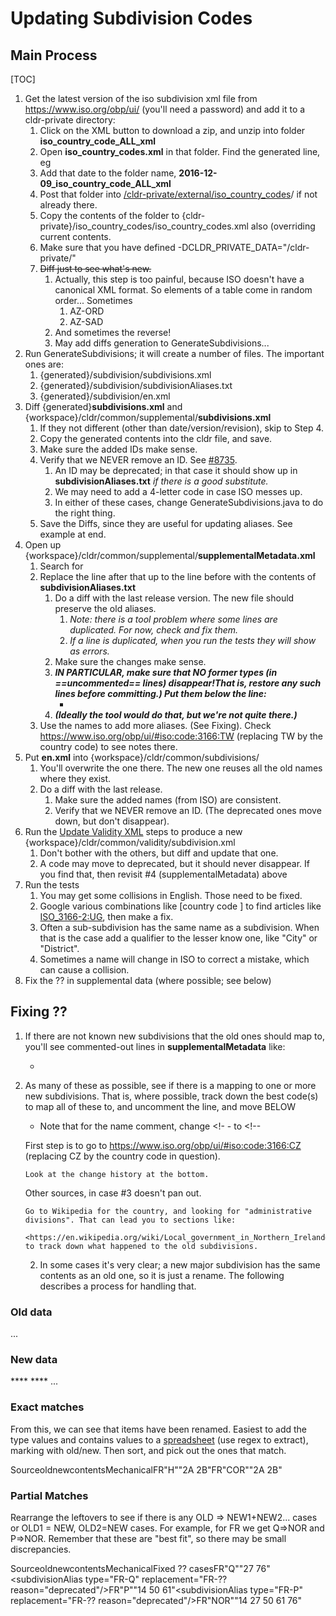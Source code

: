 # Updating Subdivision Codes

## Main Process

[TOC]

1.  Get the latest version of the iso subdivision xml file from
    https://www.iso.org/obp/ui/ (you'll need a password) and add it to a
    cldr-private directory:
    1.  Click on the XML button to download a zip, and unzip into folder
        **iso_country_code_ALL_xml**
    2.  Open **iso_country_codes.xml** in that folder. Find the generated line,
        eg <country-codes generated="2016-12-09T08:22:27.508296+01:00">
    3.  Add that date to the folder name,
        **2016-12-09_iso_country_code_ALL_xml**
    4.  Post that folder into
        [/cldr-private/external/iso_country_codes](https://goto.google.com/isocountrycodes)/
        if not already there.
    5.  Copy the contents of the folder to
        {cldr-private}/iso_country_codes/iso_country_codes.xml also (overriding
        current contents.
    6.  Make sure that you have defined -DCLDR_PRIVATE_DATA="<your
        directory>/cldr-private/"
    7.  ~~Diff just to see what's new.~~
        1.  Actually, this step is too painful, because ISO doesn't have a
            canonical XML format. So elements of a table come in random order...
            Sometimes
            1.  <subdivision-code footnote="\*">AZ-ORD</subdivision-code>
            2.  <subdivision-code footnote="\*">AZ-SAD</subdivision-code>
        2.  And sometimes the reverse!
        3.  May add diffs generation to GenerateSubdivisions...
2.  Run GenerateSubdivisions; it will create a number of files. The important
    ones are:
    1.  {generated}/subdivision/subdivisions.xml
    2.  {generated}/subdivision/subdivisionAliases.txt
    3.  {generated}/subdivision/en.xml
3.  Diff {generated}**subdivisions.xml** and
    {workspace}/cldr/common/supplemental/**subdivisions.xml**
    1.  If they not different (other than date/version/revision), skip to Step
        4.
    2.  Copy the generated contents into the cldr file, and save.
    3.  Make sure the added IDs make sense.
    4.  Verify that we NEVER remove an ID. See
        [#8735](http://unicode.org/cldr/trac/ticket/8735).
        1.  An ID may be deprecated; in that case it should show up in
            **subdivisionAliases.txt** *if there is a good substitute.*
        2.  We may need to add a 4-letter code in case ISO messes up.
        3.  In either of these cases, change GenerateSubdivisions.java to do the
            right thing.
    5.  Save the Diffs, since they are useful for updating aliases. See example
        at end.
4.  Open up {workspace}/cldr/common/supplemental/**supplementalMetadata.xml**
    1.  Search for <!-- start of data generated with GenerateSubdivisions -->
    2.  Replace the line after that up to the line before <!-- end of data
        generated with GenerateSubdivisions --> with the contents of
        **subdivisionAliases.txt**
        1.  Do a diff with the last release version. The new file should
            preserve the old aliases.
            1.  *Note: there is a tool problem where some lines are duplicated.
                For now, check and fix them.*
            2.  *If a line is duplicated, when you run the tests they will show
                as errors.*
        2.  Make sure the changes make sense.
        3.  ***IN PARTICULAR, make sure that NO former types (in ==uncommented==
            lines) disappear!That is, restore any such lines before committing.)
            Put them below the line:***
            *   <!-- end of data generated with GenerateSubdivisions -->
        4.  ***(Ideally the tool would do that, but we're not quite there.)***
    3.  Use the names to add more aliases. (See Fixing). Check
        <https://www.iso.org/obp/ui/#iso:code:3166:TW> (replacing TW by the
        country code) to see notes there.
5.  Put **en.xml** into {workspace}/cldr/common/subdivisions/
    1.  You'll overwrite the one there. The new one reuses all the old names
        where they exist.
    2.  Do a diff with the last release.
        1.  Make sure the added names (from ISO) are consistent.
        2.  Verify that we NEVER remove an ID. (The deprecated ones move down,
            but don't disappear).
6.  Run the [Update Validity XML](update-validity-xml.md) steps to produce a new
    {workspace}/cldr/common/validity/subdivision.xml
    1.  Don't bother with the others, but diff and update that one.
    2.  A code may move to deprecated, but it should never disappear. If you
        find that, then revisit #4 (supplementalMetadata) above
7.  Run the tests
    1.  You may get some collisions in English. Those need to be fixed.
    2.  Google various combinations like \[country code <first> <second>\] to
        find articles like
        [ISO_3166-2:UG](https://en.wikipedia.org/wiki/ISO_3166-2:UG), then make
        a fix.
    3.  Often a sub-subdivision has the same name as a subdivision. When that is
        the case add a qualifier to the lesser know one, like "City" or
        "District".
    4.  Sometimes a name will change in ISO to correct a mistake, which can
        cause a collision.
8.  Fix the ?? in supplemental data (where possible; see below)

## Fixing ??

1.  If there are not known new subdivisions that the old ones should map to,
    you'll see commented-out lines in **supplementalMetadata** like:
    *   <!-- <subdivisionAlias type="BA-01" replacement="??"
        reason="deprecated"/> <!- - Una-Sana => ?? -->
2.  As many of these as possible, see if there is a mapping to one or more new
    subdivisions. That is, where possible, track down the best code(s) to map
    all of these to, and uncomment the line, and move BELOW <!-- Curated
    subdivision data -->
    *   Note that for the name comment, change <!- - to <!--

    First step is to go to https://www.iso.org/obp/ui/#iso:code:3166:CZ
    (replacing CZ by the country code in question).

        Look at the change history at the bottom.

    Other sources, in case #3 doesn't pan out.

        Go to Wikipedia for the country, and looking for "administrative
        divisions". That can lead you to sections like:

        <https://en.wikipedia.org/wiki/Local_government_in_Northern_Ireland#History>,
        to track down what happened to the old subdivisions.
    2.  In some cases it's very clear; a new major subdivision has the same
        contents as an old one, so it is just a rename. The following describes
        a process for handling that.

### Old data

<subgroup type="CZ" contains="JC JM KA KR LI MO OL PA PL PR ST US VY ZL"/>

**<subgroup type="CZ" subtype="JC" contains="311 312 313 314 315 316 317"/>**

<subgroup type="CZ" subtype="JM" contains="621 622 623 624 625 626 627"/>

**<subgroup type="CZ" subtype="KA" contains="411 412 413"/>**

<subgroup type="CZ" subtype="KR" contains="521 522 523 524 525"/>

<subgroup type="CZ" subtype="LI" contains="511 512 513 514"/>

<subgroup type="CZ" subtype="MO" contains="801 802 803 804 805 806"/>

...

### New data

<subgroup type="CZ" contains="10 20 31 32 41 42 51 52 53 63 64 71 72 80"/>
<subgroup type="CZ" subtype="10" contains="101 102 103 104 105 106 107 108 109
110 111 112 113 114 115 116 117 118 119 120 121 122"/>
<subgroup type="CZ" subtype="20" contains="20A 20B 20C 201 202 203 204 205 206
207 208 209"/>
**<subgroup type="CZ" subtype="31" contains="311 312 313 314 315 316 317"/>**
<subgroup type="CZ" subtype="32" contains="321 322 323 324 325 326 327"/>
**<subgroup type="CZ" subtype="41" contains="411 412 413"/>**
<subgroup type="CZ" subtype="42" contains="421 422 423 424 425 426 427"/>
...

### Exact matches

From this, we can see that items have been renamed. Easiest to add the type
values and contains values to a
[spreadsheet](https://docs.google.com/spreadsheets/d/1i3YAhD9ADP6d4j6p4s3lY0psNdlOuknBr4ZrX1mihCw)
(use regex to extract), marking with old/new. Then sort, and pick out the ones
that match.

SourceoldnewcontentsMechanical<subgroup type="FR" subtype="H" contains="2A
2B"/>FR"H""2A 2B"<subdivisionAlias type="FR-H" replacement="FR-COR"
reason="deprecated"/><subgroup type="FR" subtype="COR" contains="2A
2B"/>FR"COR""2A 2B"

### Partial Matches

Rearrange the leftovers to see if there is any OLD => NEW1+NEW2... cases or OLD1
= NEW, OLD2=NEW cases. For example, for FR we get Q=>NOR and P=>NOR. Remember
that these are "best fit", so there may be small discrepancies.

SourceoldnewcontentsMechanicalFixed ?? cases<subgroup type="FR" subtype="Q"
contains="27 76"/>FR"Q""27 76"<subdivisionAlias type="FR-Q" replacement="FR-??
reason="deprecated"/><subdivisionAlias type="FR-Q" replacement="FR-NOR"
reason="deprecated"/><subgroup type="FR" subtype="P" contains="14 50
61"/>FR"P""14 50 61"<subdivisionAlias type="FR-P" replacement="FR-??
reason="deprecated"/><subdivisionAlias type="FR-P" replacement="FR-NOR"
reason="deprecated"/><subgroup type="FR" subtype="NOR" contains="14 27 50 61
76"/>FR"NOR""14 27 50 61 76"
